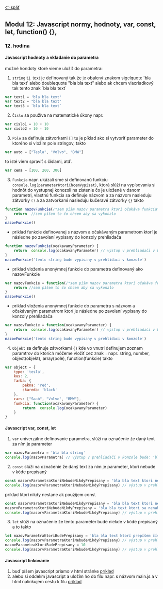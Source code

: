 [&#129188; späť](../../README.md)</br>

## Modul 12: Javascript normy, hodnoty, var, const, let, function() {},

### 12. hodina

#### Javascript hodnoty a vkladanie do parametra
možné hondoty ktoré vieme uložiť do parametra:</br>
1. `string` t.j. text je definovaný tak že je obalený znakom sigelquote 'bla bla text' alebo doublequote "bla bla text" alebo ak chcem viacriadkový tak tento znak \`bla bla text\`</br>
```js
var text1 = 'bla bla text'
var text2 = "bla bla text"
var text3 = `bla bla text`
```
2. `Číslo` sa používa na matematické úkony napr.</br>
```js
var cislo1 = 10 + 10
var cislo2 = 10 - 10
```
3. `Pole` sa definuje zátvorkami `[]` tu je píklad ako si vytvoriť parameter do ktorého si vložim pole stringov, takto</br>
```js
var auto = ["Tesla", "Volvo", "BMW"]
```
to isté viem spraviť s číslami, atď.</br>
```js
var cena = [100, 200, 300]
```
3. `Funkcia` napr. ukázali sme si definovanú funkciu `console.log(parameterKtoriChcemVypisat)`, ktorá slúži na vypísovania si hodnôt do vystupnej konozoli na zistenie čo je uložené v danom parametri, vlastnú funkcia sa definuje názvom a za názvom nasleduju zátvorky `()` a za zatvorkami nasleduju kučeravé zátvorky `{}` takto</br>
```js
function nazovFunkcie(/*sem píšm nazov parametra ktorí očakáva funkcia*/) {
    return  //sem píšem to čo chcem aby sa vykonalo
}
nazovFunkcie()
```
- priklad funkcie definovanej s názvom a očakávaným parametrom ktorí je následne po zavolaní vypísany do konzoly prehliadača</br>
```js
function nazovFunkcie(ocakavanyParameter) {
    return  console.log(ocakavanyParameter) // výstup v prehliadači v konzole bude: 'tento string bude vypisany v prehlidaci v konzole'
}
nazovFunkcie('tento string bude vypisany v prehlidaci v konzole')
```
- priklad vloženia anonýmnej funkcie do parametra definovaný ako nazovFunkcie</br>
```js
var nazovFunkcie = function(/*sem píšm nazov parametra ktorí očakáva funkcia*/) {
    return //sem píšem to čo chcem aby sa vykonalo
}
nazovFunkcie()
```
- priklad vloženia anonýmnej funkcie do parametra s názvom a očakávaným parametrom ktorí je následne po zavolaní vypísany do konzoly prehliadača</br>
```js
var nazovFunkcie = function(ocakavanyParameter) {
    return  console.log(ocakavanyParameter) // výstup v prehliadači v konzole bude: 'tento string bude vypisany v prehlidaci v konzole'
}
nazovFunkcie('tento string bude vypisany v prehlidaci v konzole')
```
4. `Objekt` sa definuje zátvorkami `{}` kde vo vnutri definujem zoznam paramtrov do ktorích môžeme vložiť cez znak `:` napr. string, number, object(objekt), array(pole), function(funkcie) takto</br>
```js
var object = {
    type: 'tesla',
    kus: 2,
    farba: {
        pekna: 'red',
        skareda: 'black'
    },
    cars: ["Saab", "Volvo", "BMW"],
    funkcia: function(ocakavanyParameter) {
        return  console.log(ocakavanyParameter)
    }
}
```

#### Javascript var, const, let
1. `var` univerzálne definovanie parametra, slúži na označenie že daný text za ním je parameter</br>
```js
var nazovParametra = 'bla bla string'
console.log(nazovParametra) // výstup v prehliadači v konzole bude: 'bla bla string'
```
2. `const` slúži na označenie že daný text za ním je parameter, ktorí nebude v kóde prepísaný</br>
```js
const nazorvParametraKtoriNebudeNikdyPrepisany = 'bla bla text ktori nebude nikdy prepisany inym textom'
console.log(nazorvParametraKtoriNebudeNikdyPrepisany) // výstup v prehliadači v konzole bude: 'bla bla text ktori nebude nikdy prepisany inym textom'
```
príklad ktorí nikdy nestane ak použijem const</br>
```js
const nazorvParametraKtoriNebudeNikdyPrepisany = 'bla bla text ktori nebude nikdy prepisany inym textom'
nazorvParametraKtoriNebudeNikdyPrepisany = 'bla bla text ktorí sa nenahradí'
console.log(nazorvParametraKtoriNebudeNikdyPrepisany) // výstup v prehliadači v konzole bude: Uncaught TypeError: Assignment to constant variable. at <anonymous>:2:42'
```
3. `let` slúži na označenie že tento parameter bude niekde v kóde prepísaný a to takto</br>
```js
let nazovParametraKtoriBudePrepisany = 'bla bla text ktorí prepíšem číslom'
console.log(nazorvParametraKtoriNebudeNikdyPrepisany) // výstup v prehliadači v konzole bude: 'bla bla text ktorí prepíšem číslom'
nazovParametraKtoriBudePrepisany = 10
console.log(nazorvParametraKtoriNebudeNikdyPrepisany) // výstup v prehliadači v konzole bude: 10
```

#### Javascript linkovanie
1. buď píšem javascript priamo v html stránke [príklad](bezLinky/pes.html)</br>
2. alebo si oddelím javascript a uložím ho do filu napr. s názvom main.js a v html nalinkujem cestu k filu [príklad](cezLinky/pes)</br>

